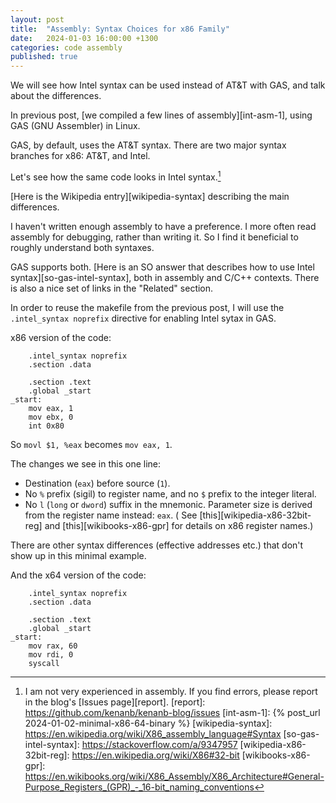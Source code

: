 ```yaml
---
layout: post
title:  "Assembly: Syntax Choices for x86 Family"
date:   2024-01-03 16:00:00 +1300
categories: code assembly
published: true
---
```


We will see how Intel syntax can be used instead of AT&T with GAS, and talk about the differences.

In previous post, [we compiled a few lines of assembly][int-asm-1], using GAS (GNU Assembler) in Linux.

GAS, by default, uses the AT&T syntax. There are two major syntax branches for x86: AT&T, and Intel.

Let's see how the same code looks in Intel syntax.[^1]

[Here is the Wikipedia entry][wikipedia-syntax] describing the main differences.

 I haven't written enough assembly to have a preference. I more often read assembly for debugging, rather than writing it. So I find it beneficial to roughly understand both syntaxes.

GAS supports both. [Here is an SO answer that describes how to use Intel syntax][so-gas-intel-syntax], both in assembly and C/C++ contexts. There is also a nice set of links in the "Related" section.

In order to reuse the makefile from the previous post, I will use the `.intel_syntax noprefix` directive for enabling Intel sytax in GAS.

x86 version of the code:
```
    .intel_syntax noprefix
    .section .data

    .section .text
    .global _start
_start:
    mov eax, 1
    mov ebx, 0
    int 0x80
```

So `movl $1, %eax` becomes `mov eax, 1`.

The changes we see in this one line:
- Destination (`eax`) before source (`1`).
- No `%` prefix (sigil) to register name, and no `$` prefix to the integer literal.
- No `l` (`long` or `dword`) suffix in the mnemonic. Parameter size is derived from the register name instead: `eax`. ( See [this][wikipedia-x86-32bit-reg] and [this][wikibooks-x86-gpr] for details on x86 register names.)

There are other syntax differences (effective addresses etc.) that don't show up in this minimal example.

And the x64 version of the code:
```
    .intel_syntax noprefix
    .section .data

    .section .text
    .global _start
_start:
    mov rax, 60
    mov rdi, 0
    syscall
```

[^1]: I am not very experienced in assembly. If you find errors, please report in the blog's [Issues page][report].
[report]: https://github.com/kenanb/kenanb-blog/issues
[int-asm-1]: {% post_url 2024-01-02-minimal-x86-64-binary %}
[wikipedia-syntax]: https://en.wikipedia.org/wiki/X86_assembly_language#Syntax
[so-gas-intel-syntax]: https://stackoverflow.com/a/9347957
[wikipedia-x86-32bit-reg]: https://en.wikipedia.org/wiki/X86#32-bit
[wikibooks-x86-gpr]: https://en.wikibooks.org/wiki/X86_Assembly/X86_Architecture#General-Purpose_Registers_(GPR)_-_16-bit_naming_conventions
